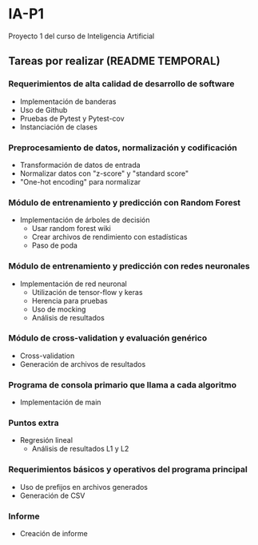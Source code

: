 # IA-P1
Proyecto 1 del curso de Inteligencia Artificial


## Tareas por realizar (README TEMPORAL)

### Requerimientos de alta calidad de desarrollo de software
- Implementación de banderas
- Uso de Github
- Pruebas de Pytest y Pytest-cov
- Instanciación de clases

### Preprocesamiento de datos, normalización y codificación
- Transformación de datos de entrada
- Normalizar datos con "z-score" y "standard score"
- "One-hot encoding" para normalizar

### Módulo de entrenamiento y predicción con Random Forest
- Implementación de árboles de decisión
  - Usar random forest wiki
  - Crear archivos de rendimiento con estadísticas
  - Paso de poda
  
### Módulo de entrenamiento y predicción con redes neuronales
- Implementación de red neuronal
  - Utilización de tensor-flow y keras
  - Herencia para pruebas
  - Uso de mocking
  - Análisis de resultados
  
### Módulo de cross-validation y evaluación genérico
- Cross-validation
- Generación de archivos de resultados

### Programa de consola primario que llama a cada algoritmo
- Implementación de main

### Puntos extra
- Regresión lineal
  - Análisis de resultados L1 y L2

### Requerimientos básicos y operativos del programa principal
- Uso de prefijos en archivos generados
- Generación de CSV

### Informe
- Creación de informe
